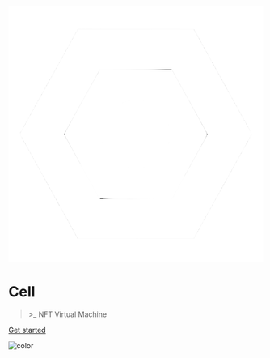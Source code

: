 <div class='row'>
  <img src='cellwhite.png' class='beat'>
  <div class='col'>
    <h1>Cell</h1>
    <blockquote>&gt;_ NFT Virtual Machine</blockquote>
    <a class='btn' href="#/?id=introduction">Get started</a>
  </div>
</div>

![color](white)

